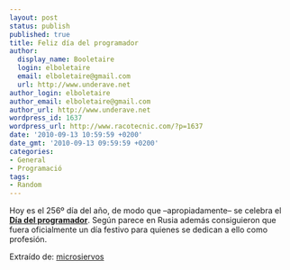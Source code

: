 ```yaml
---
layout: post
status: publish
published: true
title: Feliz día del programador
author:
  display_name: Booletaire
  login: elboletaire
  email: elboletaire@gmail.com
  url: http://www.underave.net
author_login: elboletaire
author_email: elboletaire@gmail.com
author_url: http://www.underave.net
wordpress_id: 1637
wordpress_url: http://www.racotecnic.com/?p=1637
date: '2010-09-13 10:59:59 +0200'
date_gmt: '2010-09-13 09:59:59 +0200'
categories:
- General
- Programació
tags:
- Random
---
```


Hoy es el 256º día del año, de modo que –apropiadamente– se celebra el <a rel="nofollow" href="http://en.wikipedia.org/wiki/Programmers%27_Day">**Día del programador**</a>. Según parece en Rusia además consiguieron que fuera oficialmente un día festivo para quienes se dedican a ello como profesión.

Extraído de: <a href="http://www.microsiervos.com/archivo/ordenadores/feliz-dia-programador.html" rel="nofollow external">microsiervos</a>

